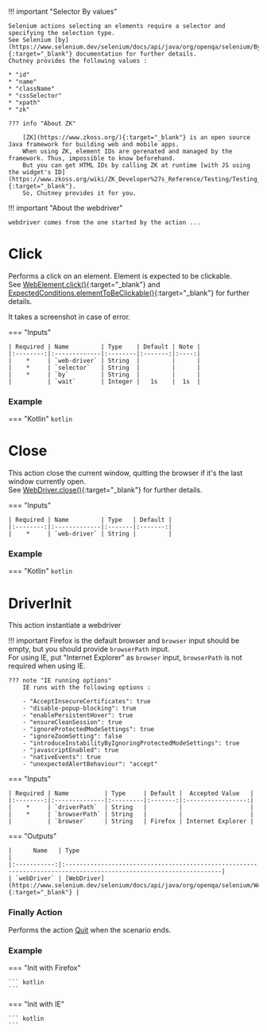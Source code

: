 !!! important "Selector By values"

    Selenium actions selecting an elements require a selector and specifying the selection type.  
    See Selenium [by](https://www.selenium.dev/selenium/docs/api/java/org/openqa/selenium/By.html){:target="_blank"} documentation for further details.  
    Chutney provides the following values :
    
    * "id" 
    * "name"
    * "className"
    * "cssSelector"
    * "xpath"
    * "zk"

    ??? info "About ZK"
    
        [ZK](https://www.zkoss.org/){:target="_blank"} is an open source Java framework for building web and mobile apps.  
        When using ZK, element IDs are gerenated and managed by the framework. Thus, impossible to know beforehand.  
        But you can get HTML IDs by calling ZK at runtime [with JS using the widget's ID](https://www.zkoss.org/wiki/ZK_Developer%27s_Reference/Testing/Testing_Tips){:target="_blank"}.  
        So, Chutney provides it for you.


!!! important "About the webdriver"

    webdriver comes from the one started by the action ...

# Click

Performs a click on an element. Element is expected to be clickable.  
See [WebElement.click()](https://www.selenium.dev/selenium/docs/api/java/org/openqa/selenium/WebElement.html#click()){:target="_blank"}
and [ExpectedConditions.elementToBeClickable()](https://www.selenium.dev/selenium/docs/api/java/org/openqa/selenium/support/ui/ExpectedConditions.html#elementToBeClickable(org.openqa.selenium.By)){:target="_blank"} for further details.

It takes a screenshot in case of error.

=== "Inputs"

    | Required | Name         | Type    | Default | Note |
    |:--------:|:-------------|:--------|:-------:|:----:|
    |    *     | `web-driver` | String  |         |      |
    |    *     | `selector`   | String  |         |      |
    |    *     | `by`         | String  |         |      |
    |          | `wait`       | Integer |   1s    |  1s  |


### Example

=== "Kotlin"
    ``` kotlin
    ```

# Close

This action close the current window, quitting the browser if it's the last window currently open.  
See [WebDriver.close()](https://www.selenium.dev/selenium/docs/api/java/org/openqa/selenium/WebDriver.html#close()){:target="_blank"} for further details.

=== "Inputs"

    | Required | Name         | Type   | Default |
    |:--------:|:-------------|:-------|:-------:|
    |    *     | `web-driver` | String |         |


### Example

=== "Kotlin"
    ``` kotlin
    ```

# DriverInit

This action instantiate a webdriver

!!! important
    Firefox is the default browser and `browser` input should be empty, but you should provide `browserPath` input.  
    For using IE, put "Internet Explorer" as `browser` input, `browserPath` is not required when using IE.

    ??? note "IE running options"
        IE runs with the following options :

        - "AcceptInsecureCertificates": true
        - "disable-popup-blocking": true
        - "enablePersistentHover": true
        - "ensureCleanSession": true
        - "ignoreProtectedModeSettings": true
        - "ignoreZoomSetting": false
        - "introduceInstabilityByIgnoringProtectedModeSettings": true
        - "javascriptEnabled": true
        - "nativeEvents": true
        - "unexpectedAlertBehaviour": "accept"

=== "Inputs"

    | Required | Name          | Type     | Default |  Accepted Value   |
    |:--------:|:--------------|:---------|:-------:|:-----------------:|
    |    *     | `driverPath`  | String   |         |                   |
    |    *     | `browserPath` | String   |         |                   |
    |          | `browser`     | String   | Firefox | Internet Explorer |

=== "Outputs"

    |      Name   | Type                                                                                                              |
    |:-----------:|:------------------------------------------------------------------------------------------------------------------|
    | `webDriver` | [WebDriver](https://www.selenium.dev/selenium/docs/api/java/org/openqa/selenium/WebDriver.html){:target="_blank"} |

### Finally Action

Performs the action [Quit](#quit) when the scenario ends.

### Example

=== "Init with Firefox"

    ``` kotlin
    ```

=== "Init with IE"
    
    ``` kotlin
    ```


